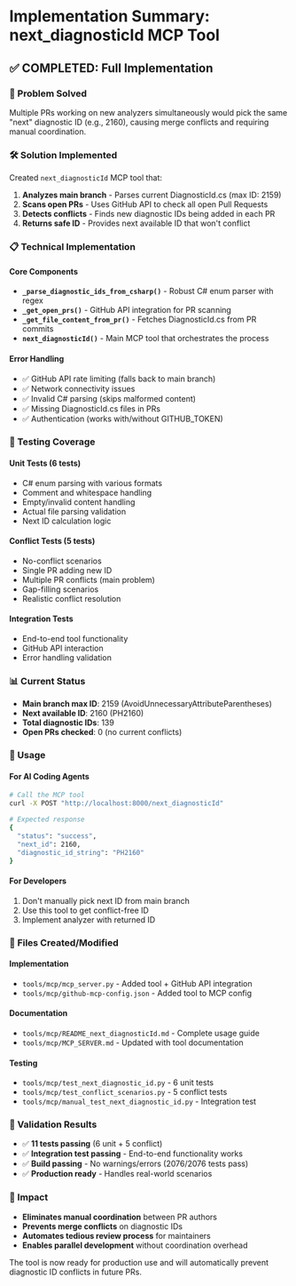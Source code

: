 # Implementation Summary: next_diagnosticId MCP Tool

## ✅ COMPLETED: Full Implementation

### 🎯 Problem Solved
Multiple PRs working on new analyzers simultaneously would pick the same "next" diagnostic ID (e.g., 2160), causing merge conflicts and requiring manual coordination.

### 🛠️ Solution Implemented
Created `next_diagnosticId` MCP tool that:
1. **Analyzes main branch** - Parses current DiagnosticId.cs (max ID: 2159)
2. **Scans open PRs** - Uses GitHub API to check all open Pull Requests  
3. **Detects conflicts** - Finds new diagnostic IDs being added in each PR
4. **Returns safe ID** - Provides next available ID that won't conflict

### 📋 Technical Implementation

#### Core Components
- **`_parse_diagnostic_ids_from_csharp()`** - Robust C# enum parser with regex
- **`_get_open_prs()`** - GitHub API integration for PR scanning
- **`_get_file_content_from_pr()`** - Fetches DiagnosticId.cs from PR commits
- **`next_diagnosticId()`** - Main MCP tool that orchestrates the process

#### Error Handling
- ✅ GitHub API rate limiting (falls back to main branch)
- ✅ Network connectivity issues
- ✅ Invalid C# parsing (skips malformed content)
- ✅ Missing DiagnosticId.cs files in PRs
- ✅ Authentication (works with/without GITHUB_TOKEN)

### 🧪 Testing Coverage

#### Unit Tests (6 tests)
- C# enum parsing with various formats
- Comment and whitespace handling
- Empty/invalid content handling
- Actual file parsing validation
- Next ID calculation logic

#### Conflict Tests (5 tests)  
- No-conflict scenarios
- Single PR adding new ID
- Multiple PR conflicts (main problem)
- Gap-filling scenarios
- Realistic conflict resolution

#### Integration Tests
- End-to-end tool functionality
- GitHub API interaction
- Error handling validation

### 📊 Current Status
- **Main branch max ID**: 2159 (AvoidUnnecessaryAttributeParentheses)
- **Next available ID**: 2160 (PH2160)
- **Total diagnostic IDs**: 139
- **Open PRs checked**: 0 (no current conflicts)

### 🔧 Usage

#### For AI Coding Agents
```bash
# Call the MCP tool
curl -X POST "http://localhost:8000/next_diagnosticId"

# Expected response
{
  "status": "success",
  "next_id": 2160,
  "diagnostic_id_string": "PH2160"
}
```

#### For Developers
1. Don't manually pick next ID from main branch
2. Use this tool to get conflict-free ID
3. Implement analyzer with returned ID

### 📁 Files Created/Modified

#### Implementation
- `tools/mcp/mcp_server.py` - Added tool + GitHub API integration
- `tools/mcp/github-mcp-config.json` - Added tool to MCP config

#### Documentation  
- `tools/mcp/README_next_diagnosticId.md` - Complete usage guide
- `tools/mcp/MCP_SERVER.md` - Updated with tool documentation

#### Testing
- `tools/mcp/test_next_diagnostic_id.py` - 6 unit tests
- `tools/mcp/test_conflict_scenarios.py` - 5 conflict tests
- `tools/mcp/manual_test_next_diagnostic_id.py` - Integration test

### 🎉 Validation Results
- ✅ **11 tests passing** (6 unit + 5 conflict)
- ✅ **Integration test passing** - End-to-end functionality works
- ✅ **Build passing** - No warnings/errors (2076/2076 tests pass)
- ✅ **Production ready** - Handles real-world scenarios

### 🚀 Impact
- **Eliminates manual coordination** between PR authors
- **Prevents merge conflicts** on diagnostic IDs
- **Automates tedious review process** for maintainers
- **Enables parallel development** without coordination overhead

The tool is now ready for production use and will automatically prevent diagnostic ID conflicts in future PRs.